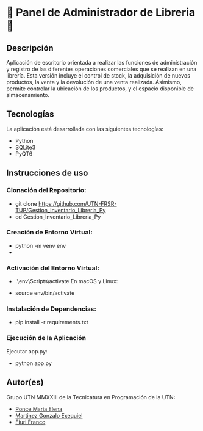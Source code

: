 # 📖 Panel de Administrador de Libreria 📖
## Descripción
Aplicación de escritorio orientada a realizar las funciones de administración y registro de las diferentes operaciones comerciales que se realizan en una librería. Esta versión incluye el control de stock, la adquisición de nuevos productos, la venta y la devolución de una venta realizada. Asimismo, permite controlar la ubicación de los productos, y el espacio disponible de almacenamiento.

## Tecnologías
La aplicación está desarrollada con las siguientes tecnologías:
- Python
- SQLite3
- PyQT6


## Instrucciones de uso
### Clonación del Repositorio:
- git clone https://github.com/UTN-FRSR-TUP/Gestion_Inventario_Libreria_Py
- cd Gestion_Inventario_Libreria_Py

### Creación de Entorno Virtual:
- python -m venv env
- 
### Activación del Entorno Virtual:
- .\env\Scripts\activate
En macOS y Linux:

- source env/bin/activate
### Instalación de Dependencias:
- pip install -r requirements.txt

### Ejecución de la Aplicación
Ejecutar app.py:
- python app.py

## Autor(es)
Grupo UTN MMXXIII de la Tecnicatura en Programación de la UTN:
- [Ponce Maria Elena](https://github.com/hechizera10)
- [Martinez Gonzalo Exequiel](https://github.com/Scravt)
- [Fiuri Franco](https://github.com/FrancoFiuri)


